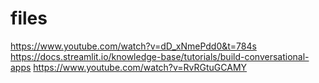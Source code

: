 # files

https://www.youtube.com/watch?v=dD_xNmePdd0&t=784s
https://docs.streamlit.io/knowledge-base/tutorials/build-conversational-apps
https://www.youtube.com/watch?v=RvRGtuGCAMY